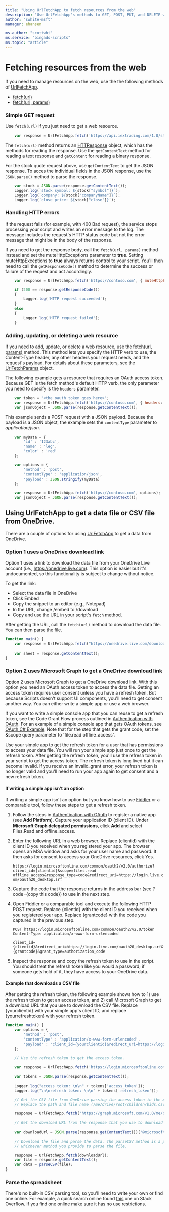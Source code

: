 ```yaml
---
title: "Using UrlFetchApp to fetch resources from the web"
description: "Use UrlFetchApp's methods to GET, POST, PUT, and DELETE web resources."
author: "swhite-msft"
manager: ehansen

ms.author: "scottwhi"
ms.service: "bingads-scripts"
ms.topic: "article"
---
```


# Fetching resources from the web

If you need to manage resources on the web, use the the following methods of [UrlFetchApp](../reference/UrlFetchApp.md).

- [fetch(url)](../reference/UrlFetchApp.md#fetch-string-url-)
- [fetch(url, params)](../reference/UrlFetchApp.md#fetch-string-url-urlfetchparams-params-)

### Simple GET request

Use `fetch(url)` if you just need to get a web resource.

```javascript
    var response = UrlFetchApp.fetch('https://api.iextrading.com/1.0/stock/msft/quote');
```

The `fetch(url)` method returns an [HTTResponse](../reference/HTTPResponse.md) object, which has the methods for reading the response. Use the `getContentText` method for reading a text response and `getContent` for reading a binary response.

For the stock quote request above, use `getContentText` to get the JSON response. To acces the individual fields in the JSON response, use the `JSON.parse()` method to parse the response.

```javascript
    var stock = JSON.parse(response.getContentText());
    Logger.log(`stock symbol: ${stock["symbol"]}`);
    Logger.log(`company: ${stock["companyName"]}`);
    Logger.log(`close price: ${stock["close"]}`);
```

### Handling HTTP errors

If the request fails (for example, with 400 Bad request), the service stops processing your script and writes an error message to the log. The message includes the request's HTTP status code but not the error message that might be in the body of the response. 

If you need to get the response body, call the `fetch(url, params)` method instead and set the muteHttpExceptions parameter to **true**. Setting muteHttpExceptions to **true** always returns control to your script. You'll then need to call the `getResponseCode()` method to determine the success or failure of the request and act accordingly.

```javascript
    var response = UrlFetchApp.fetch('https://contoso.com', { muteHttpExceptions: true });    

    if (200 == response.getResponseCode())
    {
        Logger.log('HTTP request succeeded');
    }
    else
    {
        Logger.log('HTTP request failed');
    }
```

### Adding, updating, or deleting a web resource

If you need to add, update, or delete a web resource, use the [fetch(url, params)](../reference/UrlFetchApp.md#fetch-string-url-urlfetchparams-params-) method. This method lets you specify the HTTP verb to use, the Content-Type header, any other headers your request needs, and the request's payload. For details about these parameters, see the [UrlFetchParams](../reference/UrlFetchParams.md) object.

The following example gets a resource that requires an OAuth access token. Because GET is the fetch method's default HTTP verb, the only parameter you need to specify is the `headers` parameter.


```javascript
    var token = "<the oauth token goes here>";
    var response = UrlFetchApp.fetch('https://contoso.com', { headers: { Authorization: `Bearer ${token}` } });    
    var jsonObject = JSON.parse(response.getContentText());    
```

This example sends a POST request with a JSON payload. Because the payload is a JSON object, the example sets the `contentType` parameter to *application/json*.

```javascript
    var myData = {
        'id' : '123abc',
        'name' : 'leg',
        'color' : 'red'
    };

    var options = {
        'method' : 'post',
        'contentType' : 'application/json',
        'payload' : JSON.stringify(myData)
    };

    var response = UrlFetchApp.fetch('https://contoso.com', options);    
    var jsonObject = JSON.parse(response.getContentText());    
```

## Using UrlFetchApp to get a data file or CSV file from OneDrive.

There are a couple of options for using [UrlFetchApp](../reference/UrlFetchApp.md) to get a data from OneDrive.

### Option 1 uses a OneDrive download link

Option 1 uses a link to download the data file from your OneDrive Live account (i.e., https://onedrive.live.com). This option is easier but it's undocumented, so this functionality is subject to change without notice.

To get the link:

- Select the data file in OneDrive
- Click Embed
- Copy the snippet to an editor (e.g., Notepad)
- In the URL, change /embed to /download
- Copy and use the URL in your script's `fetch` method.

After getting the URL, call the `fetch(url)` method to download the data file. You can then parse the file.

```javascript
function main() {
    var response = UrlFetchApp.fetch("https://onedrive.live.com/download?cid=659E...&resid=659E...&authkey=AC5z...");
 
    var sheet = response.getContentText();
}
```

### Option 2 uses Microsoft Graph to get a OneDrive download link

Option 2 uses Microsoft Graph to get a OneDrive download link. With this option you need an OAuth access token to access the data file. Getting an access token requires user consent unless you have a refresh token. But because Scripts doesn't support UI components, you'll need to get consent another way. You can either write a simple app or use a web browser.

If you want to write a simple console app that you can reuse to get a refresh token, see the Code Grant Flow process outlined in [Authentication with OAuth](/bingads/guides/authentication-oauth). For an example of a simple console app that gets OAuth tokens, see [OAuth C# Example](../../hotel-service/code-example-oauth.md). Note that for the step that gets the grant code, set the &scope query parameter to 'file.read offline_access'.

Use your simple app to get the refresh token for a user that has permissions to access your data file. You will run your simple app just once to get the refresh token. After getting the refresh token, you'll use the refresh token in your script to get the access token. The refresh token is long lived but it can become invalid. If you receive an invalid_grant error, your refresh token is no longer valid and you'll need to run your app again to get consent and a new refresh token.

#### If writing a simple app isn't an option

If writing a simple app isn't an option but you know how to use [Fiddler](https://www.telerik.com/download/fiddler) or a comparable tool, follow these steps to get a refresh token.

1. Follow the steps in [Authentication with OAuth](/bingads/guides/authentication-oauth) to register a native app (see **Add Platform**). Capture your application ID (client ID). Under **Microsoft Graph delegated permissions**, click **Add** and select Files.Read and offline_access.  
  
2. Enter the following URL in a web browser. Replace {clientid} with the client ID you received when you registered your app. The browser opens an MSA window and asks for your user name and password. It then asks for consent to access your OneDrive resources, click Yes.  
  
   ```https://login.microsoftonline.com/common/oauth2/v2.0/authorize?client_id={clientid}&scope=files.read offline_access&response_type=code&redirect_uri=https://login.live.com/oauth20_desktop.srf```  

3. Capture the code that the response returns in the address bar (see ?code={copy this code}) to use in the next step.  

4. Open Fiddler or a comparable tool and execute the following HTTP POST request. Replace {clientid} with the client ID you received when you registered your app. Replace {grantcode} with the code you captured in the previous step.  
   
   ```
   POST https://login.microsoftonline.com/common/oauth2/v2.0/token
   Content-Type: application/x-www-form-urlencoded  
   
   client_id={clientid}&redirect_uri=https://login.live.com/oauth20_desktop.srf&code={grantcode}&grant_type=authorization_code
   ```  

5. Inspect the response and copy the refresh token to use in the script. You should treat the refresh token like you would a password; if someone gets hold of it, they have access to your OneDrive data.
   


#### Example that downloads a CSV file

After getting the refresh token, the following example shows how to 1) use the refresh token to get an access token, and 2) call Microsoft Graph to get a download URL that you use to download the CSV file. Replace {yourclientid} with your simple app's client ID, and replace {yourrefreshtoken} with your refresh token.

```javascript
function main() {
    var options = {
        'method' : 'post',
        'contentType' : 'application/x-www-form-urlencoded',
        'payload' : 'client_id={yourclientid}&redirect_uri=https://login.live.com/oauth20_desktop.srf&refresh_token={yourrefreshtoken}&grant_type=refresh_token'
    };
    
    // Use the refresh token to get the access token.

    var response = UrlFetchApp.fetch('https://login.microsoftonline.com/common/oauth2/v2.0/token', options);
 
    var tokens = JSON.parse(response.getContentText());

    Logger.log("access token: \n\n" + tokens['access_token']);
    Logger.log("\n\nrefresh token: \n\n" + tokens['refresh_token']);

    // Get the CSV file from OneDrive passing the access token in the Authorization header. 
    // Replace the path and file name (/me/drive/root/children/bids.csv) with your path and file name.

    response = UrlFetchApp.fetch('https://graph.microsoft.com/v1.0/me/drive/root/children/bids.csv', { headers: { Authorization: `Bearer ${tokens['access_token']}` } });    
 
    // Get the download URL from the response that you use to download the file.

    var downloadUrl = JSON.parse(response.getContentText())['@microsoft.graph.downloadUrl'];    
 
    // Download the file and parse the data. The parseCSV method is a placeholder for 
    // whichever method you provide to parse the file.

    response = UrlFetchApp.fetch(downloadUrl);
    var file = response.getContentText();
    var data = parseCSV(file);
}
```



### Parse the spreadsheet

There's no built-in CSV parsing tool, so you'll need to write your own or find one online. For example, a quick search online found [this](https://stackoverflow.com/a/14991797) one on Stack Overflow. If you find one online make sure it has no use restrictions. 
